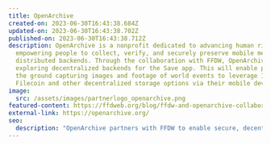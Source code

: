 ```yaml
---
title: OpenArchive
created-on: 2023-06-30T16:43:38.684Z
updated-on: 2023-06-30T16:43:38.702Z
published-on: 2023-06-30T16:43:38.712Z
description: OpenArchive is a nonprofit dedicated to advancing human rights by
  empowering people to collect, verify, and securely preserve mobile media using
  distributed backends. Through the collaboration with FFDW, OpenArchive is
  exploring decentralized backends for the Save app. This will enable people on
  the ground capturing images and footage of world events to leverage IPFS and
  Filecoin and other decentralized storage options via their mobile device.
image:
  src: /assets/images/partnerlogo_openarchive.png
featured-content: https://ffdweb.org/blog/ffdw-and-openarchive-collaborate-to-deploy-decentralized-archive-for-human-rights-data
external-link: https://openarchive.org/
seo:
  description: "OpenArchive partners with FFDW to enable secure, decentralized preservation of human rights media through their Save app, leveraging IPFS and Filecoin for mobile-first documentation."
---
```

